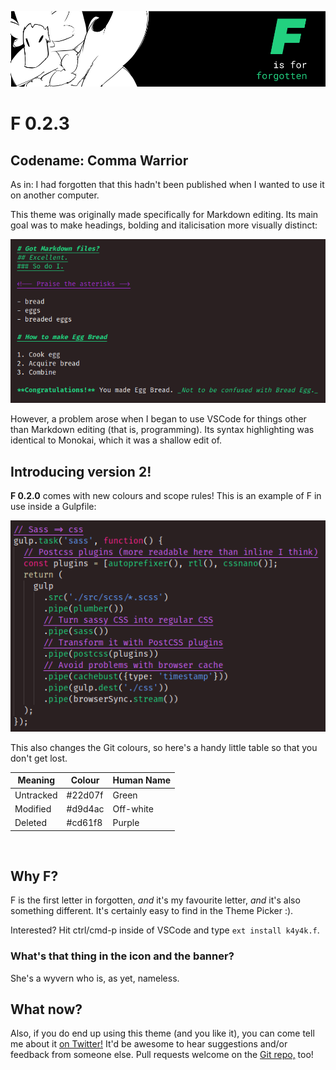 ![F... is for forgotten.](img/a.png)

# F 0.2.3
## Codename: Comma Warrior

As in: I had forgotten that this hadn't been published when I wanted to use it on another computer.

This theme was originally made specifically for Markdown editing. Its main goal was to make headings, bolding and italicisation more visually distinct:

![An example of the theme:](img/example-md.png)

However, a problem arose when I began to use VSCode for things other than Markdown editing (that is, programming). Its syntax highlighting was identical to Monokai, which it was a shallow edit of.

## Introducing version 2!

**F 0.2.0** comes with new colours and scope rules! This is an example of F in use inside a Gulpfile:

![q](img/example-js.png)

This also changes the Git colours, so here's a handy little table so that you don't get lost.

| **Meaning** | **Colour** | **Human Name** |
| ----------- | ---------- | -------------- |
| Untracked   | #22d07f    | Green          |
| Modified    | #d9d4ac    | Off-white      |
| Deleted     | #cd61f8    | Purple         |

<br />

## Why F?

F is the first letter in forgotten, _and_ it's my favourite letter, _and_ it's also something different. It's certainly easy to find in the Theme Picker :).

Interested? Hit ctrl/cmd-p inside of VSCode and type `ext install k4y4k.f`.

### What's that thing in the icon and the banner?

She's a wyvern who is, as yet, nameless.

## What now?

Also, if you do end up using this theme (and you like it), you can come tell me about it [on Twitter!](https://twitter.com/by_k4y4k) It'd be awesome to hear suggestions and/or feedback from someone else. Pull requests welcome on the [Git repo,](https://github.com/by-k4y4k/F-vscode-theme) too!
